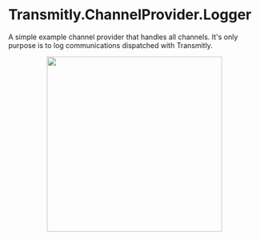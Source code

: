 # Transmitly.ChannelProvider.Logger
A simple example channel provider that handles all channels. It's only purpose is to log communications dispatched with Transmitly.

<div align="center">
<img src="https://github.com/user-attachments/assets/f4de803f-50eb-40c6-b181-e606efaa42fc" widt="300" height="350"/>
</div>
